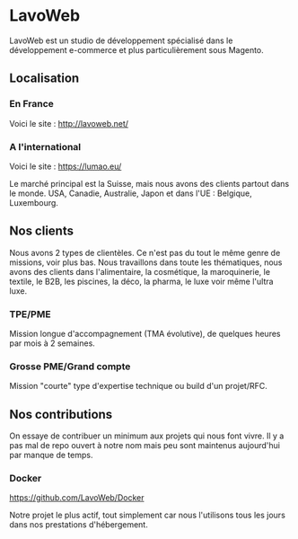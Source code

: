 # LavoWeb

LavoWeb est un studio de développement spécialisé dans le développement e-commerce et plus particulièrement sous Magento.

## Localisation

### En France

Voici le site : http://lavoweb.net/

### A l'international

Voici le site : https://lumao.eu/

Le marché principal est la Suisse, mais nous avons des clients partout dans le monde. USA, Canadie, Australie, Japon et dans l'UE : Belgique, Luxembourg.

## Nos clients

Nous avons 2 types de clientèles. Ce n'est pas du tout le même genre de missions, voir plus bas. Nous travaillons dans toute les thématiques, nous avons des clients dans l'alimentaire, la cosmétique, la maroquinerie, le textile, le B2B, les piscines, la déco, la pharma, le luxe voir même l'ultra luxe.

### TPE/PME

Mission longue d'accompagnement (TMA évolutive), de quelques heures par mois à 2 semaines.

### Grosse PME/Grand compte

Mission "courte" type d'expertise technique ou build d'un projet/RFC.

## Nos contributions

On essaye de contribuer un minimum aux projets qui nous font vivre. Il y a pas mal de repo ouvert à notre nom mais peu sont maintenus aujourd'hui par manque de temps.

### Docker

https://github.com/LavoWeb/Docker

Notre projet le plus actif, tout simplement car nous l'utilisons tous les jours dans nos prestations d'hébergement.
